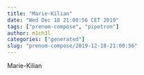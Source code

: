 ```yaml
---
title: "Marie-Kilian"
date: "Wed Dec 18 21:00:56 CET 2019"
tags: ["prenom-compose", "pipotron"]
author: m1ch3l
categories: ["generated"]
slug: "prenom-compose/2019-12-18-21:00:56"
---
```


Marie-Kilian
